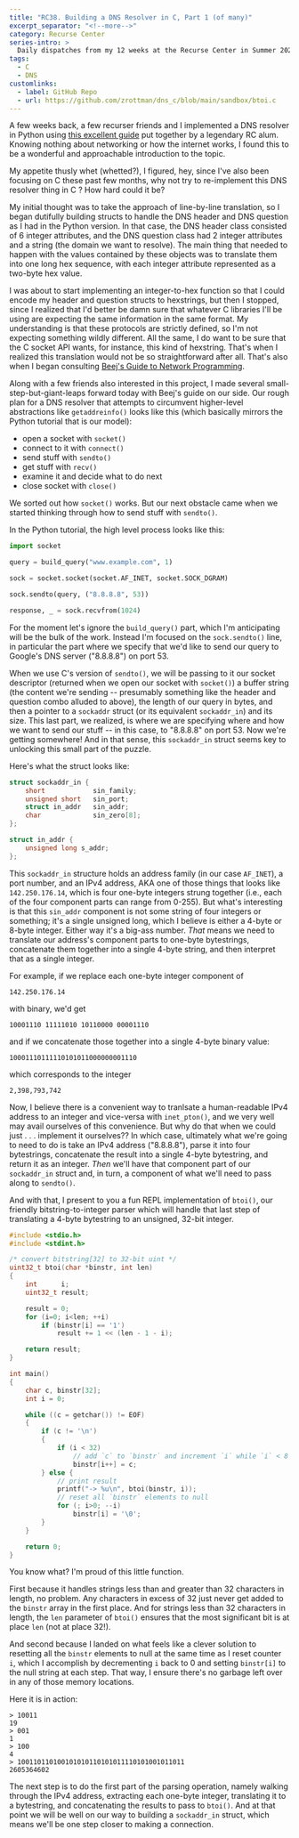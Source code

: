 ```yaml
---
title: "RC38. Building a DNS Resolver in C, Part 1 (of many)"
excerpt_separator: "<!--more-->"
category: Recurse Center
series-intro: >
  Daily dispatches from my 12 weeks at the Recurse Center in Summer 2023
tags:
  - C
  - DNS
customlinks:
  - label: GitHub Repo
  - url: https://github.com/zrottman/dns_c/blob/main/sandbox/btoi.c
---
```


A few weeks back, a few recurser friends and I implemented a DNS resolver in Python using [this excellent guide](https://implement-dns.wizardzines.com/) put together by a legendary RC alum. Knowing nothing about networking or how the internet works, I found this to be a wonderful and approachable introduction to the topic.

My appetite thusly whet (whetted?), I figured, hey, since I've also been focusing on C these past few months, why not try to re-implement this DNS resolver thing in C ? How hard could it be?

My initial thought was to take the approach of line-by-line translation, so I began dutifully building structs to handle the DNS header and DNS question as I had in the Python version. In that case, the DNS header class consisted of 6 integer attributes, and the DNS question class had 2 integer attributes and a string (the domain we want to resolve). The main thing that needed to happen with the values contained by these objects was to translate them into one long hex sequence, with each integer attribute represented as a two-byte hex value. 

I was about to start implementing an integer-to-hex function so that I could encode my header and question structs to hexstrings, but then I stopped, since I realized that I'd better be damn sure that whatever C libraries I'll be using are expecting the same information in the same format. My understanding is that these protocols are strictly defined, so I'm not expecting something wildly different. All the same, I do want to be sure that the C socket API wants, for instance, this kind of hexstring.  That's when I realized this translation would not be so straightforward after all. That's also when I began consulting [Beej's Guide to Network Programming](https://beej.us/guide/bgnet/).

Along with a few friends also interested in this project, I made several small-step-but-giant-leaps forward today with Beej's guide on our side. Our rough plan for a DNS resolver that attempts to circumvent higher-level abstractions like `getaddreinfo()` looks like this (which basically mirrors the Python tutorial that is our model):
- open a socket with `socket()`
- connect to it with `connect()`
- send stuff with `sendto()`
- get stuff with `recv()`
- examine it and decide what to do next
- close socket with `close()`

We sorted out how `socket()` works. But our next obstacle came when we started thinking through how to send stuff with `sendto()`. 

In the Python tutorial, the high level process looks like this:

```python
import socket

query = build_query("www.example.com", 1)

sock = socket.socket(socket.AF_INET, socket.SOCK_DGRAM)

sock.sendto(query, ("8.8.8.8", 53))

response, _ = sock.recvfrom(1024)

```

For the moment let's ignore the `build_query()` part, which I'm anticipating will be the bulk of the work. Instead I'm focused on the `sock.sendto()` line, in particular the part where we specify that we'd like to send our query to Google's DNS server ("8.8.8.8") on port 53.

When we use C's version of `sendto()`, we will be passing to it our socket descriptor (returned when we open our socket with `socket()`) a buffer string (the content we're sending -- presumably something like the header and question combo alluded to above), the length of our query in bytes, and then a pointer to a `sockaddr` struct (or its equivalent `sockaddr_in`) and its size. This last part, we realized, is where we are specifying where and how we want to send our stuff -- in this case, to "8.8.8.8" on port 53. Now we're getting somewhere! And in that sense, this `sockaddr_in` struct seems key to unlocking this small part of the puzzle.

Here's what the struct looks like:
```c
struct sockaddr_in {
    short            sin_family;   
    unsigned short   sin_port;    
    struct in_addr   sin_addr;   
    char             sin_zero[8];
};

struct in_addr {
    unsigned long s_addr;          
};

```

This `sockaddr_in` structure holds an address family (in our case `AF_INET`), a port number, and an IPv4 address, AKA one of those things that looks like `142.250.176.14`, which is four one-byte integers strung together (i.e., each of the four component parts can range from 0-255). But what's interesting is that this `sin_addr` component is not some string of four integers or something; it's a single unsigned long, which I believe is either a 4-byte or 8-byte integer. Either way it's a big-ass number. *That* means we need to translate our address's component parts to one-byte bytestrings, concatenate them together into a single 4-byte string, and then interpret that as a single integer.

For example, if we replace each one-byte integer component of

    142.250.176.14

with binary, we'd get

    10001110 11111010 10110000 00001110

and if we concatenate those together into a single 4-byte binary value:

    10001110111110101011000000001110

which corresponds to the integer

    2,398,793,742

Now, I believe there is a convenient way to tranlsate a human-readable IPv4 address to an integer and vice-versa with `inet_pton()`, and we very well may avail ourselves of this convenience. But why do that when we could just . . . implement it ourselves?? In which case, ultimately what we're going to need to do is take an IPv4 address ("8.8.8.8"), parse it into four bytestrings, concatenate the result into a single 4-byte bytestring, and return it as an integer. *Then* we'll have that component part of our `sockaddr_in` struct and, in turn, a component of what we'll need to pass along to `sendto()`.

And with that, I present to you a fun REPL implementation of `btoi()`, our friendly bitstring-to-integer parser which will handle that last step of translating a 4-byte bytestring to an unsigned, 32-bit integer.

```c
#include <stdio.h>
#include <stdint.h>

/* convert bitstring[32] to 32-bit uint */
uint32_t btoi(char *binstr, int len)
{
    int      i;
    uint32_t result;

    result = 0;
    for (i=0; i<len; ++i)
        if (binstr[i] == '1')
            result += 1 << (len - 1 - i);

    return result;
}

int main()
{
    char c, binstr[32];
    int i = 0;

    while ((c = getchar()) != EOF)
    {
        if (c != '\n')
        {
            if (i < 32)
                // add `c` to `binstr` and increment `i` while `i` < 8
                binstr[i++] = c;
        } else {
            // print result
            printf("-> %u\n", btoi(binstr, i));
            // reset all `binstr` elements to null
            for (; i>0; --i)
                binstr[i] = '\0';
        }
    }

    return 0;
}
```

You know what? I'm proud of this little function.

First because it handles strings less than and greater than 32 characters in length, no problem. Any characters in excess of 32 just never get added to the `binstr` array in the first place. And for strings less than 32 characters in length, the `len` parameter of `btoi()` ensures that the most significant bit is at place `len` (not at place 32!).

And second because I landed on what feels like a clever solution to resetting all the `binstr` elements to null at the same time as I reset counter `i`, which I accomplish by decrementing `i` back to 0 and setting `binstr[i]` to the null string at each step. That way, I ensure there's no garbage left over in any of those memory locations.

Here it is in action:

    > 10011
    19
    > 001
    1
    > 100
    4
    > 100110110100101010110101011110101001011011
    2605364602

The next step is to do the first part of the parsing operation, namely walking through the IPv4 address, extracting each one-byte integer, translating it to a bytestring, and concatenating the results to pass to `btoi()`. And at that point we will be well on our way to building a `sockaddr_in` struct, which means we'll be one step closer to making a connection.
